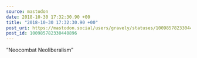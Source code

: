 ```yaml
---
source: mastodon
date: 2018-10-30 17:32:30.90 +00
title: "2018-10-30 17:32:30.90 +00"
post_uri: https://mastodon.social/users/gravely/statuses/100985782330440896
post_id: 100985782330440896
---
```

“Neocombat Neoliberalism”


